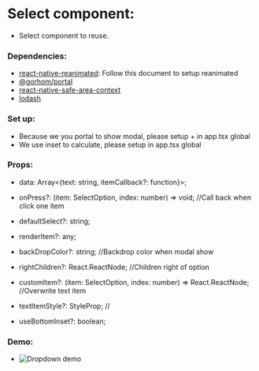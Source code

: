 # Select component:
 - Select component to reuse.

### Dependencies: 
 - [react-native-reanimated](https://docs.swmansion.com/react-native-reanimated/docs/fundamentals/getting-started/): Follow this document to setup reanimated
 - [@gorhom/portal](https://www.npmjs.com/package/@gorhom/portal)
 - [react-native-safe-area-context](https://www.npmjs.com/package/react-native-safe-area-context)
 - [lodash](https://www.npmjs.com/package/lodash)

### Set up:
 - Because we you portal to show modal, please setup <PortalProvider/> + <PortalHost/> in app.tsx global
 - We use inset to calculate, please setup <SafeAreaProvider/> in app.tsx global

### Props:
 - data: Array<{text: string, itemCallback?: function}>; 

 - onPress?: (item: SelectOption, index: number) => void; //Call back when click one item

 - defaultSelect?: string;

 - renderItem?: any;

 - backDropColor?: string; //Backdrop color when modal show

 - rightChildren?: React.ReactNode; //Children right of option

 - customItem?: (item: SelectOption, index: number) => React.ReactNode; //Overwrite text item

 - textItemStyle?: StyleProp<TextStyle>; //

 - useBottomInset?: boolean;

### Demo:
 - ![Dropdown demo](https://i.imgur.com/YUD6I39.gif)


